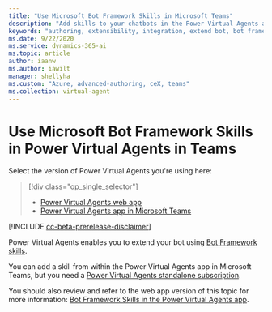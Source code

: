 ```yaml
---
title: "Use Microsoft Bot Framework Skills in Microsoft Teams"
description: "Add skills to your chatbots in the Power Virtual Agents app in Microsoft Teams."
keywords: "authoring, extensibility, integration, extend bot, bot framework, skills, custom capabilities, PVA"
ms.date: 9/22/2020
ms.service: dynamics-365-ai
ms.topic: article
author: iaanw
ms.author: iawilt
manager: shellyha
ms.custom: "Azure, advanced-authoring, ceX, teams"
ms.collection: virtual-agent
---
```



# Use Microsoft Bot Framework Skills in Power Virtual Agents in Teams

Select the version of Power Virtual Agents you're using here:

> [!div class="op_single_selector"]
> - [Power Virtual Agents web app](../advanced-use-skills.md)
> - [Power Virtual Agents app in Microsoft Teams](advanced-use-skills-teams.md)


[!INCLUDE [cc-beta-prerelease-disclaimer](includes/cc-beta-prerelease-disclaimer-teams.md)]

Power Virtual Agents enables you to extend your bot using [Bot Framework skills](/azure/bot-service/skills-conceptual?view=azure-bot-service-4.0&preserve-view=true).

You can add a skill from within the Power Virtual Agents app in Microsoft Teams, but you need a [Power Virtual Agents standalone subscription](../requirements-licensing-subscriptions.md). 

You should also review and refer to the web app version of this topic for more information: [Bot Framework Skills in the Power Virtual Agents app](../advanced-use-skills.md).


